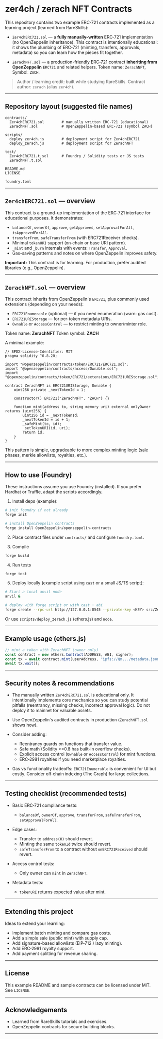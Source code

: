 # zer4ch / zerach NFT Contracts

This repository contains two example ERC‑721 contracts implemented as a learning project (learned from RareSkills):

* `Zer4chERC721.sol` — a **fully manually-written** ERC‑721 implementation (no OpenZeppelin inheritance). This contract is intentionally educational: it shows the plumbing of ERC‑721 (minting, transfers, approvals, metadata) so you can learn how the pieces fit together.

* `ZerachNFT.sol` — a production-friendly ERC‑721 contract **inheriting from OpenZeppelin** `ERC721` and related helpers. Token name: `ZerachNFT`, Symbol: `ZACH`.

> Author / learning credit: built while studying RareSkills. Contract author: `zerach` (alias `zer4ch`).

---

## Repository layout (suggested file names)

```
contracts/
  Zer4chERC721.sol        # manually written ERC-721 (educational)
  ZerachNFT.sol           # OpenZeppelin-based ERC-721 (symbol ZACH)

scripts/
  deploy_zer4ch.js        # deployment script for Zer4chERC721
  deploy_zerach.js        # deployment script for ZerachNFT

test/
  Zer4chERC721.t.sol      # Foundry / Solidity tests or JS tests
  ZerachNFT.t.sol

README.md
LICENSE

foundry.toml
```

---

## `Zer4chERC721.sol` — overview

This contract is a ground-up implementation of the ERC‑721 interface for educational purposes. It demonstrates:

* `balanceOf`, `ownerOf`, `approve`, `getApproved`, `setApprovalForAll`, `isApprovedForAll`.
* `transferFrom`, `safeTransferFrom` (with ERC721Receiver checks).
* Minimal `tokenURI` support (on‑chain or base URI pattern).
* `_mint` and `_burn` internals with events: `Transfer`, `Approval`.
* Gas-saving patterns and notes on where OpenZeppelin improves safety.

**Important:** This contract is for learning. For production, prefer audited libraries (e.g., OpenZeppelin).

---

## `ZerachNFT.sol` — overview

This contract inherits from OpenZeppelin's `ERC721`, plus commonly used extensions (depending on your needs):

* `ERC721Enumerable` (optional) — if you need enumeration (warn: gas cost).
* `ERC721URIStorage` — for per-token metadata URIs.
* `Ownable` or `AccessControl` — to restrict minting to owner/minter role.

Token name: **ZerachNFT**
Token symbol: **ZACH**

A minimal example:

```solidity
// SPDX-License-Identifier: MIT
pragma solidity ^0.8.20;

import "@openzeppelin/contracts/token/ERC721/ERC721.sol";
import "@openzeppelin/contracts/access/Ownable.sol";
import "@openzeppelin/contracts/token/ERC721/extensions/ERC721URIStorage.sol";

contract ZerachNFT is ERC721URIStorage, Ownable {
    uint256 private _nextTokenId = 1;

    constructor() ERC721("ZerachNFT", "ZACH") {}

    function mint(address to, string memory uri) external onlyOwner returns (uint256) {
        uint256 id = _nextTokenId;
        _nextTokenId = id + 1;
        _safeMint(to, id);
        _setTokenURI(id, uri);
        return id;
    }
}
```

This pattern is simple, upgradeable to more complex minting logic (sale phases, merkle allowlists, royalties, etc.).

---

## How to use (Foundry)

These instructions assume you use Foundry (installed). If you prefer Hardhat or Truffle, adapt the scripts accordingly.

1. Install deps (example):

```bash
# init foundry if not already
forge init

# install OpenZeppelin contracts
forge install OpenZeppelin/openzeppelin-contracts
```

2. Place contract files under `contracts/` and configure `foundry.toml`.

3. Compile

```bash
forge build
```

4. Run tests

```bash
forge test
```

5. Deploy locally (example script using `cast` or a small JS/TS script):

```bash
# Start a local anvil node
anvil &

# deploy with forge script or with cast + abi
forge create --rpc-url http://127.0.0.1:8545 --private-key <KEY> src/ZerachNFT.sol:ZerachNFT
```

Or use `scripts/deploy_zerach.js` (ethers.js) and `node`.

---

## Example usage (ethers.js)

```js
// mint a token with ZerachNFT (owner only)
const contract = new ethers.Contract(ADDRESS, ABI, signer);
const tx = await contract.mint(userAddress, "ipfs://Qm.../metadata.json");
await tx.wait();
```

---

## Security notes & recommendations

* The manually written `Zer4chERC721.sol` is educational only. It intentionally implements core mechanics so you can study potential pitfalls (reentrancy, missing checks, incorrect approval logic). Do not deploy it to mainnet for valuable assets.

* Use OpenZeppelin's audited contracts in production (`ZerachNFT.sol` shows how).

* Consider adding:

  * Reentrancy guards on functions that transfer value.
  * Safe math (Solidity >=0.8 has built-in overflow checks).
  * Explicit access control (`Ownable` or `AccessControl`) for mint functions.
  * ERC‑2981 royalties if you need marketplace royalties.

* Gas vs functionality tradeoffs: `ERC721Enumerable` is convenient for UI but costly. Consider off‑chain indexing (The Graph) for large collections.

---

## Testing checklist (recommended tests)

* Basic ERC‑721 compliance tests:

  * `balanceOf`, `ownerOf`, `approve`, `transferFrom`, `safeTransferFrom`, `setApprovalForAll`.

* Edge cases:

  * Transfer to `address(0)` should revert.
  * Minting the same `tokenId` twice should revert.
  * `safeTransferFrom` to a contract without `onERC721Received` should revert.

* Access control tests:

  * Only owner can `mint` in `ZerachNFT`.

* Metadata tests:

  * `tokenURI` returns expected value after mint.

---

## Extending this project

Ideas to extend your learning:

* Implement batch minting and compare gas costs.
* Add a simple sale (public mint) with supply cap.
* Add signature-based allowlists (EIP‑712 / lazy minting).
* Add ERC‑2981 royalty support.
* Add payment splitting for revenue sharing.

---

## License

This example README and sample contracts can be licensed under MIT. See `LICENSE`.

---

## Acknowledgements

* Learned from RareSkills tutorials and exercises.
* OpenZeppelin contracts for secure building blocks.

---
